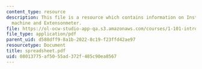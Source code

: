 ```yaml
---
content_type: resource
description: This file is a resource which contains information on Instron testing
  machine and Extensonmeter.
file: https://ol-ocw-studio-app-qa.s3.amazonaws.com/courses/1-101-introduction-to-civil-and-environmental-engineering-design-i-fall-2006/08013775af5055ad372f485c90ea8567_spreadsheet.pdf
file_type: application/pdf
parent_uid: d588dff9-8a1b-2022-8c19-f23ffd42ae97
resourcetype: Document
title: spreadsheet.pdf
uid: 08013775-af50-55ad-372f-485c90ea8567
---
```

